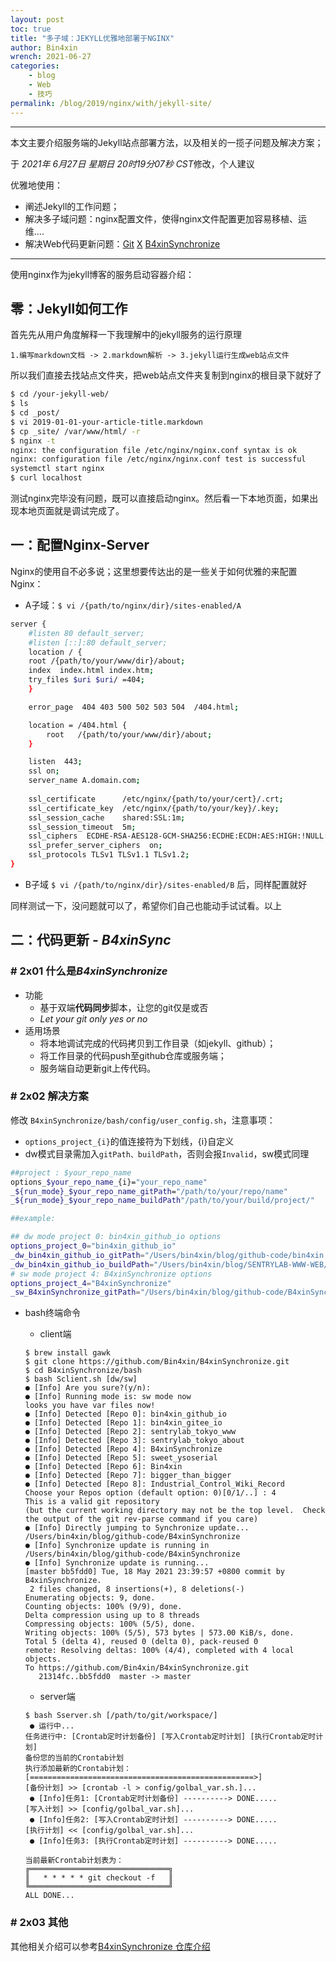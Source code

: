 ```yaml
---
layout: post
toc: true
title: "多子域：JEKYLL优雅地部署于NGINX"
author: Bin4xin
wrench: 2021-06-27
categories:
    - blog
    - Web
    - 技巧
permalink: /blog/2019/nginx/with/jekyll-site/
---
```


---

本文主要介绍服务端的Jekyll站点部署方法，以及相关的一揽子问题及解决方案；

于 *2021年 6月27日 星期日 20时19分07秒 CST*修改，个人建议

<i class="fa fa-quote-left"></i>优雅地使用：<i class="fa fa-quote-right"></i>

- 阐述Jekyll的工作问题；
- 解决多子域问题：nginx配置文件，使得nginx文件配置更加容易移植、运维....
- 解决Web代码更新问题：[Git](https://git-scm.com/)  [X](/#) [B4xinSynchronize](https://github.com/Bin4xin/B4xinSynchronize)<i class="fa fa-github"></i>

---

使用nginx作为jekyll博客的服务启动容器介绍：

## 零：Jekyll如何工作

首先先从用户角度解释一下我理解中的jekyll服务的运行原理

`1.编写markdown文档 -> 2.markdown解析 -> 3.jekyll运行生成web站点文件`

所以我们直接去找站点文件夹，把web站点文件夹复制到nginx的根目录下就好了
```bash
$ cd /your-jekyll-web/
$ ls
$ cd _post/
$ vi 2019-01-01-your-article-title.markdown
$ cp _site/ /var/www/html/ -r
$ nginx -t
nginx: the configuration file /etc/nginx/nginx.conf syntax is ok
nginx: configuration file /etc/nginx/nginx.conf test is successful
systemctl start nginx
$ curl localhost
```
测试nginx完毕没有问题，既可以直接启动nginx。然后看一下本地页面，如果出现本地页面就是调试完成了。

## 一：配置Nginx-Server

Nginx的使用自不必多说；这里想要传达出的是一些关于如何优雅的来配置Nginx：

- A子域：`$ vi /{path/to/nginx/dir}/sites-enabled/A`

```bash
server {
    #listen 80 default_server;
    #listen [::]:80 default_server;
    location / {
    root /{path/to/your/www/dir}/about;
    index  index.html index.htm;
    try_files $uri $uri/ =404;
    }

    error_page  404 403 500 502 503 504  /404.html;

    location = /404.html {
        root   /{path/to/your/www/dir}/about;
    }

    listen  443;
    ssl on; 
    server_name A.domain.com;
        
    ssl_certificate      /etc/nginx/{path/to/your/cert}/.crt;
    ssl_certificate_key  /etc/nginx/{path/to/your/key}/.key;
    ssl_session_cache    shared:SSL:1m;
    ssl_session_timeout  5m;
    ssl_ciphers  ECDHE-RSA-AES128-GCM-SHA256:ECDHE:ECDH:AES:HIGH:!NULL:!aNULL:!MD5:!ADH:!RC4;
    ssl_prefer_server_ciphers  on;
    ssl_protocols TLSv1 TLSv1.1 TLSv1.2;
}
```

- B子域 `$ vi /{path/to/nginx/dir}/sites-enabled/B` 后，同样配置就好

同样测试一下，没问题就可以了，希望你们自己也能动手试试看。以上

## 二：代码更新 - *B4xinSync*

### # 2x01 什么是*B4xinSynchronize*

- 功能
    - 基于双端**代码同步**脚本，让您的git仅是或否
    - *Let your git only yes or no*
- 适用场景
    - 将本地调试完成的代码拷贝到工作目录（如jekyll、github）；
    - 将工作目录的代码push至github仓库或服务端；
    - 服务端自动更新git上传代码。


### # 2x02 解决方案


修改 `B4xinSynchronize/bash/config/user_config.sh`，注意事项：

- `options_project_{i}`的值连接符为下划线，{i}自定义
- dw模式目录需加入`gitPath、buildPath`，否则会报`Invalid`，sw模式同理

```bash
##project : $your_repo_name
options_$your_repo_name_{i}="your_repo_name"
_${run_mode}_$your_repo_name_gitPath="/path/to/your/repo/name"
_${run_mode}_$your_repo_name_buildPath"/path/to/your/build/project/"

##example:

## dw mode project 0: bin4xin_github_io options
options_project_0="bin4xin_github_io"
_dw_bin4xin_github_io_gitPath="/Users/bin4xin/blog/github-code/bin4xin.github.io"
_dw_bin4xin_github_io_buildPath="/Users/bin4xin/blog/SENTRYLAB-WWW-WEB/_site"
# sw mode project 4: B4xinSynchronize options
options_project_4="B4xinSynchronize"
_sw_B4xinSynchronize_gitPath="/Users/bin4xin/blog/github-code/B4xinSynchronize"
```

- bash终端命令
    - client端

    ```
    $ brew install gawk
    $ git clone https://github.com/Bin4xin/B4xinSynchronize.git
    $ cd B4xinSynchronize/bash
    $ bash Sclient.sh [dw/sw]
    ● [Info] Are you sure?(y/n): 
    ● [Info] Running mode is: sw mode now
    looks you have var files now!
    ● [Info] Detected [Repo 0]: bin4xin_github_io
    ● [Info] Detected [Repo 1]: bin4xin_gitee_io
    ● [Info] Detected [Repo 2]: sentrylab_tokyo_www
    ● [Info] Detected [Repo 3]: sentrylab_tokyo_about
    ● [Info] Detected [Repo 4]: B4xinSynchronize
    ● [Info] Detected [Repo 5]: sweet_ysoserial
    ● [Info] Detected [Repo 6]: Bin4xin
    ● [Info] Detected [Repo 7]: bigger_than_bigger
    ● [Info] Detected [Repo 8]: Industrial_Control_Wiki_Record
    Choose your Repos option (default option: 0)[0/1/..] : 4
    This is a valid git repository 
    (but the current working directory may not be the top level.  Check the output of the git rev-parse command if you care)
    ● [Info] Directly jumping to Synchronize update...
    /Users/bin4xin/blog/github-code/B4xinSynchronize
    ● [Info] Synchronize update is running in /Users/bin4xin/blog/github-code/B4xinSynchronize
    ● [Info] Synchronize update is running... 
    [master bb5fdd0] Tue, 18 May 2021 23:39:57 +0800 commit by B4xinSynchronize.
     2 files changed, 8 insertions(+), 8 deletions(-)
    Enumerating objects: 9, done.
    Counting objects: 100% (9/9), done.
    Delta compression using up to 8 threads
    Compressing objects: 100% (5/5), done.
    Writing objects: 100% (5/5), 573 bytes | 573.00 KiB/s, done.
    Total 5 (delta 4), reused 0 (delta 0), pack-reused 0
    remote: Resolving deltas: 100% (4/4), completed with 4 local objects.
    To https://github.com/Bin4xin/B4xinSynchronize.git
       21314fc..bb5fdd0  master -> master
    ```
    - server端

    ```
    $ bash Sserver.sh [/path/to/git/workspace/]
     ● 运行中... 
    任务进行中: [Crontab定时计划备份] [写入Crontab定时计划] [执行Crontab定时计划]
    备份您的当前的Crontab计划
    执行添加最新的Crontab计划：
    [==================================================>]    
    [备份计划] >> [crontab -l > config/golbal_var.sh.]...
     ● [Info]任务1: [Crontab定时计划备份] ----------> DONE..... 
    [写入计划] >> [config/golbal_var.sh]...
     ● [Info]任务2: [写入Crontab定时计划] ----------> DONE..... 
    [执行计划] << [config/golbal_var.sh]...
     ● [Info]任务3: [执行Crontab定时计划] ----------> DONE..... 

    当前最新Crontab计划表为：
    ╔═══════════════════════════════╗
    ║   * * * * * git checkout -f   ║
    ╚═══════════════════════════════╝
    ALL DONE...
    ```


### # 2x03 其他

其他相关介绍可以参考[B4xinSynchronize 仓库介绍](https://github.com/Bin4xin/B4xinSynchronize)<i class="fa fa-github"></i>

